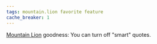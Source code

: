 ```yaml
---
tags: mountain.lion favorite feature
cache_breaker: 1
---
```


[Mountain Lion](/wiki/Mountain_Lion) goodness: You can turn off "smart" quotes.
